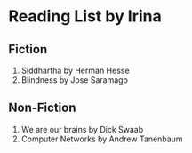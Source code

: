 Reading List by Irina
=====================

## Fiction
1. Siddhartha by Herman Hesse
2. Blindness by Jose Saramago

## Non-Fiction
1. We are our brains by Dick Swaab
2. Computer Networks by Andrew Tanenbaum

